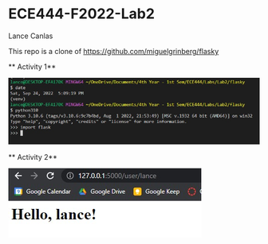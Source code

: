 # ECE444-F2022-Lab2

Lance Canlas

This repo is a clone of https://github.com/miguelgrinberg/flasky

** Activity 1**

![](images/Activity1.jpg)

** Activity 2**

![](images/Activity2.jpg)
